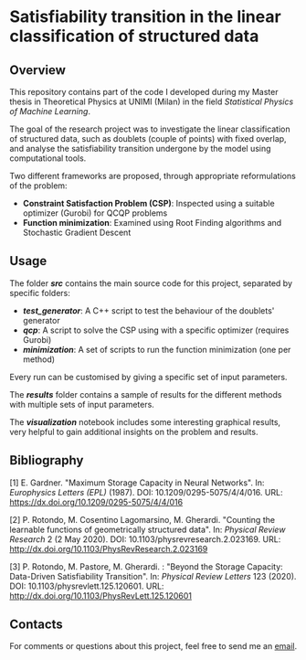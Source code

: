 # Satisfiability transition in the linear classification of structured data 

## Overview
This repository contains part of the code I developed during my Master thesis in Theoretical Physics at UNIMI (Milan) in the field *Statistical Physics of Machine Learning*.

The goal of the research project was to investigate the linear classification of structured data, such as doublets (couple of points) with fixed overlap, and analyse the satisfiability transition undergone by the model using computational tools.

Two different frameworks are proposed, through appropriate reformulations of the problem:
- **Constraint Satisfaction Problem (CSP)**: Inspected using a suitable optimizer (Gurobi) for QCQP problems
- **Function minimization**: Examined using Root Finding algorithms and Stochastic Gradient Descent


## Usage
The folder ***src*** contains the main source code for this project, separated by specific folders:
- ***test_generator***: A C++ script to test the behaviour of the doublets' generator
- ***qcp***: A script to solve the CSP using with a specific optimizer (requires Gurobi)
- ***minimization***: A set of scripts to run the function minimization (one per method)

Every run can be customised by giving a specific set of input parameters.

The ***results*** folder contains a sample of results for the different methods with multiple sets of input parameters.

The ***visualization*** notebook includes some interesting graphical results, very helpful to gain additional insights on the problem and results.


## Bibliography
[1] E. Gardner. "Maximum Storage Capacity in Neural Networks". In: *Europhysics Letters (EPL)* (1987). DOI: 10.1209/0295-5075/4/4/016. URL: https://dx.doi.org/10.1209/0295-5075/4/4/016

[2] P. Rotondo, M. Cosentino Lagomarsino, M. Gherardi. "Counting the learnable functions of geometrically structured data".  In: *Physical Review Research* 2 (2 May 2020). DOI: 10.1103/physrevresearch.2.023169. URL: http://dx.doi.org/10.1103/PhysRevResearch.2.023169

[3] P. Rotondo, M. Pastore, M. Gherardi. : "Beyond the Storage Capacity: Data-Driven Satisfiability Transition". In: *Physical Review Letters* 123 (2020). DOI: 10.1103/physrevlett.125.120601. URL: http://dx.doi.org/10.1103/PhysRevLett.125.120601


## Contacts
For comments or questions about this project, feel free to send me an [email](mailto:giovanni.ottaviano@live.com).